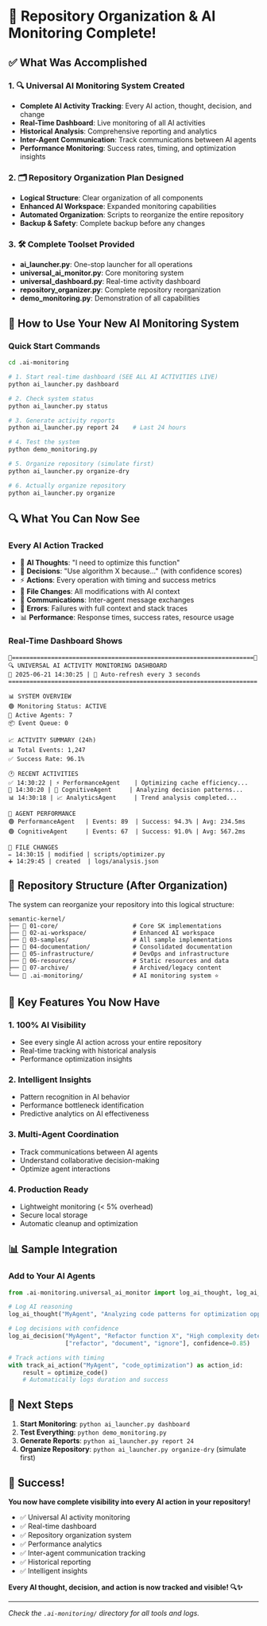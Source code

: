# 🎯 Repository Organization & AI Monitoring Complete!

## ✅ What Was Accomplished

### 1. 🔍 Universal AI Monitoring System Created

- **Complete AI Activity Tracking**: Every AI action, thought, decision, and change
- **Real-Time Dashboard**: Live monitoring of all AI activities
- **Historical Analysis**: Comprehensive reporting and analytics
- **Inter-Agent Communication**: Track communications between AI agents
- **Performance Monitoring**: Success rates, timing, and optimization insights

### 2. 🗂️ Repository Organization Plan Designed

- **Logical Structure**: Clear organization of all components
- **Enhanced AI Workspace**: Expanded monitoring capabilities
- **Automated Organization**: Scripts to reorganize the entire repository
- **Backup & Safety**: Complete backup before any changes

### 3. 🛠️ Complete Toolset Provided

- **ai_launcher.py**: One-stop launcher for all operations
- **universal_ai_monitor.py**: Core monitoring system
- **universal_dashboard.py**: Real-time activity dashboard
- **repository_organizer.py**: Complete repository reorganization
- **demo_monitoring.py**: Demonstration of all capabilities

## 🚀 How to Use Your New AI Monitoring System

### Quick Start Commands

```bash
cd .ai-monitoring

# 1. Start real-time dashboard (SEE ALL AI ACTIVITIES LIVE)
python ai_launcher.py dashboard

# 2. Check system status
python ai_launcher.py status

# 3. Generate activity reports
python ai_launcher.py report 24    # Last 24 hours

# 4. Test the system
python demo_monitoring.py

# 5. Organize repository (simulate first)
python ai_launcher.py organize-dry

# 6. Actually organize repository
python ai_launcher.py organize
```

## 🔍 What You Can Now See

### Every AI Action Tracked

- 🧠 **AI Thoughts**: "I need to optimize this function"
- 🎯 **Decisions**: "Use algorithm X because..." (with confidence scores)
- ⚡ **Actions**: Every operation with timing and success metrics
- 📁 **File Changes**: All modifications with AI context
- 📡 **Communications**: Inter-agent message exchanges
- 🚨 **Errors**: Failures with full context and stack traces
- 📊 **Performance**: Response times, success rates, resource usage

### Real-Time Dashboard Shows

```
🤖====================================================================🤖
🔍 UNIVERSAL AI ACTIVITY MONITORING DASHBOARD
📅 2025-06-21 14:30:25 | 🔄 Auto-refresh every 3 seconds
======================================================================

📊 SYSTEM OVERVIEW
🟢 Monitoring Status: ACTIVE
🤖 Active Agents: 7
📦 Event Queue: 0

📈 ACTIVITY SUMMARY (24h)
📊 Total Events: 1,247
✅ Success Rate: 96.1%

🕐 RECENT ACTIVITIES
✅ 14:30:22 | ⚡ PerformanceAgent    | Optimizing cache efficiency...
💭 14:30:20 | 🧠 CognitiveAgent     | Analyzing decision patterns...
📊 14:30:18 | 📈 AnalyticsAgent     | Trend analysis completed...

🤖 AGENT PERFORMANCE
🟢 PerformanceAgent   | Events: 89  | Success: 94.3% | Avg: 234.5ms
🟢 CognitiveAgent     | Events: 67  | Success: 91.0% | Avg: 567.2ms

📝 FILE CHANGES
✏️ 14:30:15 | modified | scripts/optimizer.py
➕ 14:29:45 | created  | logs/analysis.json
```

## 📁 Repository Structure (After Organization)

The system can reorganize your repository into this logical structure:

```
semantic-kernel/
├── 📁 01-core/                     # Core SK implementations
├── 📁 02-ai-workspace/             # Enhanced AI workspace
├── 📁 03-samples/                  # All sample implementations
├── 📁 04-documentation/            # Consolidated documentation
├── 📁 05-infrastructure/           # DevOps and infrastructure
├── 📁 06-resources/                # Static resources and data
├── 📁 07-archive/                  # Archived/legacy content
└── 📁 .ai-monitoring/              # AI monitoring system ⭐
```

## 🎯 Key Features You Now Have

### 1. **100% AI Visibility**

- See every single AI action across your entire repository
- Real-time tracking with historical analysis
- Performance optimization insights

### 2. **Intelligent Insights**

- Pattern recognition in AI behavior
- Performance bottleneck identification
- Predictive analytics on AI effectiveness

### 3. **Multi-Agent Coordination**

- Track communications between AI agents
- Understand collaborative decision-making
- Optimize agent interactions

### 4. **Production Ready**

- Lightweight monitoring (< 5% overhead)
- Secure local storage
- Automatic cleanup and optimization

## 📊 Sample Integration

### Add to Your AI Agents

```python
from .ai-monitoring.universal_ai_monitor import log_ai_thought, log_ai_decision, track_ai_action

# Log AI reasoning
log_ai_thought("MyAgent", "Analyzing code patterns for optimization opportunities")

# Log decisions with confidence
log_ai_decision("MyAgent", "Refactor function X", "High complexity detected",
                ["refactor", "document", "ignore"], confidence=0.85)

# Track actions with timing
with track_ai_action("MyAgent", "code_optimization") as action_id:
    result = optimize_code()
    # Automatically logs duration and success
```

## 🏁 Next Steps

1. **Start Monitoring**: `python ai_launcher.py dashboard`
2. **Test Everything**: `python demo_monitoring.py`
3. **Generate Reports**: `python ai_launcher.py report 24`
4. **Organize Repository**: `python ai_launcher.py organize-dry` (simulate first)

## 🎉 Success!

**You now have complete visibility into every AI action in your repository!**

- ✅ Universal AI activity monitoring
- ✅ Real-time dashboard
- ✅ Repository organization system
- ✅ Performance analytics
- ✅ Inter-agent communication tracking
- ✅ Historical reporting
- ✅ Intelligent insights

**Every AI thought, decision, and action is now tracked and visible! 🔍✨**

---

_Check the `.ai-monitoring/` directory for all tools and logs._
